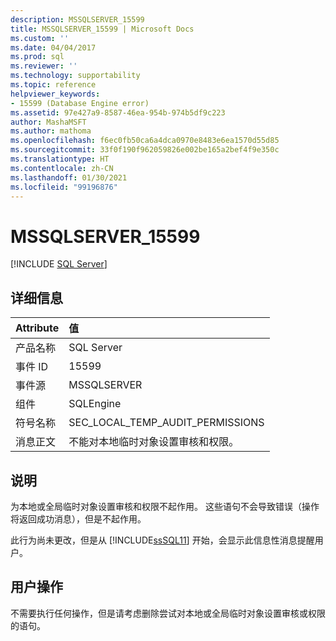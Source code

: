 ```yaml
---
description: MSSQLSERVER_15599
title: MSSQLSERVER_15599 | Microsoft Docs
ms.custom: ''
ms.date: 04/04/2017
ms.prod: sql
ms.reviewer: ''
ms.technology: supportability
ms.topic: reference
helpviewer_keywords:
- 15599 (Database Engine error)
ms.assetid: 97e427a9-8587-46ea-954b-974b5df9c223
author: MashaMSFT
ms.author: mathoma
ms.openlocfilehash: f6ec0fb50ca6a4dca0970e8483e6ea1570d55d85
ms.sourcegitcommit: 33f0f190f962059826e002be165a2bef4f9e350c
ms.translationtype: HT
ms.contentlocale: zh-CN
ms.lasthandoff: 01/30/2021
ms.locfileid: "99196876"
---
```

# <a name="mssqlserver_15599"></a>MSSQLSERVER_15599
 [!INCLUDE [SQL Server](../../includes/applies-to-version/sqlserver.md)]
  
## <a name="details"></a>详细信息  
  
| Attribute | 值 |  
| :-------- | :---- |  
|产品名称|SQL Server|  
|事件 ID|15599|  
|事件源|MSSQLSERVER|  
|组件|SQLEngine|  
|符号名称|SEC_LOCAL_TEMP_AUDIT_PERMISSIONS|  
|消息正文|不能对本地临时对象设置审核和权限。|  
  
## <a name="explanation"></a>说明  
为本地或全局临时对象设置审核和权限不起作用。 这些语句不会导致错误（操作将返回成功消息），但是不起作用。  
  
此行为尚未更改，但是从 [!INCLUDE[ssSQL11](../../includes/sssql11-md.md)] 开始，会显示此信息性消息提醒用户。  
  
## <a name="user-action"></a>用户操作  
不需要执行任何操作，但是请考虑删除尝试对本地或全局临时对象设置审核或权限的语句。  
  
